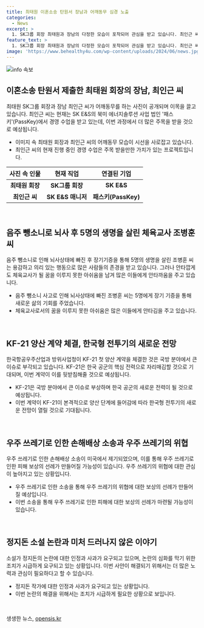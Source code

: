 ```yaml
---
title: 최태원 이혼소송 탄원서 장남과 어깨동무 심경 노출
categories:
  - News
excerpt: >
  1. SK그룹 회장 최태원과 장남의 다정한 모습이 포착되어 관심을 받고 있습니다. 최인근 씨는 최태원 회장과 노소영 아트센터 나비 관장 사이에서 태어난 것으로, 최근 한 커뮤니티에 사진이 올라왔습니다. 또한, 음주 뺑소니 사고로 뇌사 판정을 받았던 체육교사가 장기 기증을 통해 5명의 생명을 살렸으며, KF21 한국형 전투기가 1조9천600억원 규모의 계약을 체결했습니다. 또한, 우주 쓰레기로 인한 피해로 NASA에 1억원 손배소 소송이 제기되었고, 소설가 정지돈의 소설 논란이 불거졌습니다.  2. 최태원 SK그룹 회장과 장남, 다정한 모습이 포착되어 관심을 받고 있고, 음주 뺑소니로 뇌사 판정을 받은 체육교사가 5명의 생명을 살렸습니다. KF21 한국형 전투기가 1조9천600억원 규모의 계약을 체결하며 주목받고, 우주 쓰레기로 인한 NASA에 1억원 손배소 소송이 제기되었습니다. 또한, 소설가 정지돈의 사생활 논란도 불거져 화제를 모으고 있습니다.
feature_text: >
  1. SK그룹 회장 최태원과 장남의 다정한 모습이 포착되어 관심을 받고 있습니다. 최인근 씨는 최태원 회장과 노소영 아트센터 나비 관장 사이에서 태어난 것으로, 최근 한 커뮤니티에 사진이 올라왔습니다. 또한, 음주 뺑소니 사고로 뇌사 판정을 받았던 체육교사가 장기 기증을 통해 5명의 생명을 살렸으며, KF21 한국형 전투기가 1조9천600억원 규모의 계약을 체결했습니다. 또한, 우주 쓰레기로 인한 피해로 NASA에 1억원 손배소 소송이 제기되었고, 소설가 정지돈의 소설 논란이 불거졌습니다.  2. 최태원 SK그룹 회장과 장남, 다정한 모습이 포착되어 관심을 받고 있고, 음주 뺑소니로 뇌사 판정을 받은 체육교사가 5명의 생명을 살렸습니다. KF21 한국형 전투기가 1조9천600억원 규모의 계약을 체결하며 주목받고, 우주 쓰레기로 인한 NASA에 1억원 손배소 소송이 제기되었습니다. 또한, 소설가 정지돈의 사생활 논란도 불거져 화제를 모으고 있습니다.
image: 'https://www.behealthy4u.com/wp-content/uploads/2024/06/news.jpg'
---
```


<p><img src="https://www.behealthy4u.com/wp-content/uploads/2024/06/news.jpg" alt="info 속보" /></p>

<h2 data-ke-size="size26">이혼소송 탄원서 제출한 최태원 회장의 장남, 최인근 씨</h2>

<p data-ke-size="size16">최태원 SK그룹 회장과 장남 최인근 씨가 어깨동무를 하는 사진이 공개되며 이목을 끌고 있습니다. 최인근 씨는 현재는 SK E&S의 북미 에너지솔루션 사업 법인 '패스키'(PassKey)에서 경영 수업을 받고 있는데, 이번 과정에서 더 많은 주목을 받을 것으로 예상됩니다.</p>

<ul>
<li>이미지 속 최태원 회장과 최인근 씨의 어깨동무 모습이 시선을 사로잡고 있습니다.</li>
<li>최인근 씨의 현재 진행 중인 경영 수업은 주목 받을만한 가치가 있는 프로젝트입니다.</li>
</ul>

<table>
<thead>
<tr>
<th>사진 속 인물</th>
<th>현재 직업</th>
<th>연결된 기업</th>
</tr>
</thead>
<tbody>
<tr>
<td style="text-align: center; height: 17px;"><b>최태원 회장</b></td>
<td style="text-align: center; height: 17px;"><b>SK그룹 회장</b></td>
<td style="text-align: center; height: 17px;"><b>SK E&S</b></td>
</tr>
<tr>
<td style="text-align: center; height: 17px;"><b>최인근 씨</b></td>
<td style="text-align: center; height: 17px;"><b>SK E&S 매니저</b></td>
<td style="text-align: center; height: 17px;"><b>패스키(PassKey)</b></td>
</tr>
</tbody>
</table>

<p data-ke-size="size16">&nbsp;</p>

<h2 data-ke-size="size26">음주 뺑소니로 뇌사 후 5명의 생명을 살린 체육교사 조병훈 씨</h2>

<p data-ke-size="size16">음주 뺑소니로 인해 뇌사상태에 빠진 후 장기기증을 통해 5명의 생명을 살린 조병훈 씨는 용감하고 의리 있는 행동으로 많은 사람들의 존경을 받고 있습니다. 그러나 안타깝게도 체육교사가 될 꿈을 이루지 못한 아쉬움을 남겨 많은 이들에게 안타까움을 주고 있습니다.</p>

<ul>
<li>음주 뺑소니 사고로 인해 뇌사상태에 빠진 조병훈 씨는 5명에게 장기 기증을 통해 새로운 삶의 기회를 주었습니다.</li>
<li>체육교사로서의 꿈을 이루지 못한 아쉬움은 많은 이들에게 안타김을 주고 있습니다.</li>
</ul>

<p data-ke-size="size16">&nbsp;</p>

<h2 data-ke-size="size26">KF-21 양산 계약 체결, 한국형 전투기의 새로운 전망</h2>

<p data-ke-size="size16">한국항공우주산업과 방위사업청이 KF-21 첫 양산 계약을 체결한 것은 국방 분야에서 큰 이슈로 부각되고 있습니다. KF-21은 한국 공군의 핵심 전력으로 자리매김할 것으로 기대되며, 이번 계약이 이를 뒷받침해줄 것으로 예상됩니다.</p>

<ul>
<li>KF-21은 국방 분야에서 큰 이슈로 부상하며 한국 공군의 새로운 전력이 될 것으로 예상됩니다.</li>
<li>이번 계약이 KF-21이 본격적으로 양산 단계에 들어감에 따라 한국형 전투기의 새로운 전망이 열릴 것으로 기대됩니다.</li>
</ul>

<p data-ke-size="size16">&nbsp;</p>

<h2 data-ke-size="size26">우주 쓰레기로 인한 손해배상 소송과 우주 쓰레기의 위협</h2>

<p data-ke-size="size16">우주 쓰레기로 인한 손해배상 소송이 미국에서 제기되었으며, 이를 통해 우주 쓰레기로 인한 피해 보상의 선례가 만들어질 가능성이 있습니다. 우주 쓰레기의 위협에 대한 관심이 높아지고 있는 상황입니다.</p>

<ul>
<li>우주 쓰레기로 인한 소송을 통해 우주 쓰레기의 위협에 대한 보상의 선례가 만들어질 예상입니다.</li>
<li>이번 소송을 통해 우주 쓰레기로 인한 피해에 대한 보상의 선례가 마련될 가능성이 있습니다.</li>
</ul>

<p data-ke-size="size16">&nbsp;</p>

<h2 data-ke-size="size26">정지돈 소설 논란과 미처 드러나지 않은 이야기</h2>

<p data-ke-size="size16">소설가 정지돈의 논란에 대한 인정과 사과가 요구되고 있으며, 논란의 심화를 막기 위한 조치가 시급하게 요구되고 있는 상황입니다. 이번 사안이 해결되기 위해서는 더 많은 노력과 관심이 필요하다고 할 수 있습니다.</p>

<ul>
<li>정지돈 작가에 대한 인정과 사과가 요구되고 있는 상황입니다.</li>
<li>이번 논란의 해결을 위해서는 조치가 시급하게 필요한 상황으로 보입니다.</li>
</ul>

<p data-ke-size="size16">&nbsp;</p>
생생한 뉴스, <a href="https://opensis.kr" rel="dofollow">opensis.kr</a>


